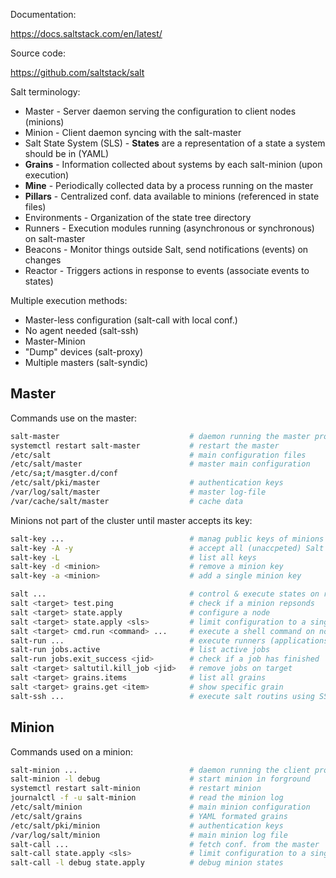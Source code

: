 

Documentation:

<https://docs.saltstack.com/en/latest/>

Source code:

<https://github.com/saltstack/salt>

Salt terminology:

* Master - Server daemon serving the configuration to client nodes (minions)
* Minion - Client daemon syncing with the salt-master
* Salt State System (SLS) - **States** are a representation of a state a system should be in (YAML)
* **Grains** - Information collected about systems by each salt-minion (upon execution)
* **Mine** - Periodically collected data by a process running on the master
* **Pillars** - Centralized conf. data available to minions (referenced in state files)
* Environments - Organization of the state tree directory
* Runners - Execution modules running (asynchronous or synchronous) on salt-master
* Beacons - Monitor things outside Salt, send notifications (events) on changes
* Reactor - Triggers actions in response to events (associate events to states)

Multiple execution methods:

* Master-less configuration (salt-call with local conf.)
* No agent needed (salt-ssh)
* Master-Minion
* "Dump" devices (salt-proxy)
* Multiple masters (salt-syndic)


## Master

Commands use on the master:

```bash
salt-master                             # daemon running the master process
systemctl restart salt-master           # restart the master 
/etc/salt                               # main configuration files
/etc/salt/master                        # master main configuration
/etc/sa;t/masgter.d/conf
/etc/salt/pki/master                    # authentication keys
/var/log/salt/master                    # master log-file
/var/cache/salt/master                  # cache data
```

Minions not part of the cluster until master accepts its key:

```bash
salt-key ...                            # manag public keys of minions
salt-key -A -y                          # accept all (unaccpeted) Salt minions
salt-key -L                             # list all keys
salt-key -d <minion>                    # remove a minion key
salt-key -a <minion>                    # add a single minion key
```

```bash
salt ...                                # control & execute states on remote systems
salt <target> test.ping                 # check if a minion repsonds
salt <target> state.apply               # configure a node
salt <target> state.apply <sls>         # limit configuration to a single SLS file
salt <target> cmd.run <command> ...     # execute a shell command on nodes
salt-run ...                            # execute runners (applications) on the master
salt-run jobs.active                    # list active jobs
salt-run jobs.exit_success <jid>        # check if a job has finished
salt <target> saltutil.kill_job <jid>   # remove jobs on target
salt <target> grains.items              # list all grains
salt <target> grains.get <item>         # show specific grain
salt-ssh ...                            # execute salt routins using SSH only
```

## Minion

Commands used on a minion:

```bash
salt-minion ...                         # daemon running the client process
salt-minion -l debug                    # start minion in forground
systemctl restart salt-minion           # restart minion
journalctl -f -u salt-minion            # read the minion log
/etc/salt/minion                        # main minion configuration
/etc/salt/grains                        # YAML formated grains
/etc/salt/pki/minion                    # authentication keys
/var/log/salt/minion                    # main minion log file
salt-call ...                           # fetch conf. from the master
salt-call state.apply <sls>             # limit configuration to a single SLS file
salt-call -l debug state.apply          # debug minion states
```

